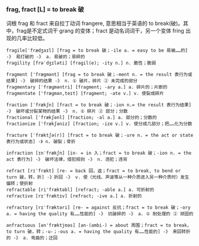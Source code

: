 ### frag, fract [L] = to break 破

词根 frag 和 fract 来自拉丁动词 frangere, 意思相当于英语的 to break(破)。其中，frag是不定式词干 grang 的变体；fract 是动名词词干，另一个变体 fring 出现的几率比较低。

    fragile[ˈfrædʒaɪl] [frag = to break 破；-ile a. = easy to be 易被……的] -》 易打破的 -》 a. 易破的；易碎的
    fragility [frəˈdʒɪləti] [fragil(e); -ity n.] n. 脆性；脆弱

    fragment ['frægmənt] [frag = to break 破；-ment n. = the result 表行为或结果] -》 破碎的结果 -》 n. ① 破片，碎片 ② 未完成的部分
    fragmentary [ˈfræɡməntri] [fragment; -ary a.] a. 碎片的；片断的
    fragmentate ['fræɡmən,teɪt] [fragment; -ate v.] v. 使裂成碎片

    fraction [ˈfrækʃn] [fract = to break 破；-ion n.= the result 表行为结果] -》 破坏或分裂某物的结果 -》 n. ① 碎片 ② 部分；分数
    fractional [ˈfrækʃənl] [fraction; -al a.] a. 部分的；分数的
    fractionize ['frækʃəniz] [fraction; -ize v.] v. 使分成几部分；把……化为分数

    fracture [ˈfræktʃə(r)] [fract = to break 破；-ure n. = the act or state 表行为或状态] -》 n. 破裂；骨折

    infraction [ɪnˈfrækʃn] [in- = in 入；fract = to break 破；-ion n. = the act 表行为] -》 破坏法律，侵犯规则 -》 n. 违犯；违背

    refract [rɪˈfrækt] [re- = back 回，返；fract = to break, to bend or turn 破，转，折] -》折回 -》 v. 使（光线、声波等从一种介质进入另一种介质时）发生偏转；使折射
    refractable [ri'fræktəbl] [refract; -able a.] a. 可折射的
    refractive [rɪˈfræktɪv] [refract; -ive a.] a. 折射的

    refractory [rɪˈfræktəri] [re- = against 反抗；fract = to break 破；-ory a. = having the quality 有……性能的] -》 抗破碎的 -》 a. ① 耐处理的 ② 顽固的

    anfractuous [ən'fræktjʊəs] [an-(ambi-) = about 周围；fract = to break，to turn 破，转；-u-；-ous a. = having the quality 有……性能的] -》 来回转折的 -》 a. 弯曲的；迂回

